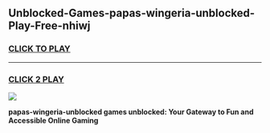 
## Unblocked-Games-papas-wingeria-unblocked-Play-Free-nhiwj
<h3>
<a href="https://premium76.site?title=papas-wingeria-unblocked&ref=18A1">CLICK TO PLAY</a></h3>
<hr>

<h3>
<a href="https://premium76.site?title=papas-wingeria-unblocked&ref=18A1">CLICK 2 PLAY</a>
  
</h3>

<a href="https://premium76.site?title=papas-wingeria-unblocked&ref=18A1"><img src="https://clearcache.store/games.png"></a>


**papas-wingeria-unblocked games unblocked: Your Gateway to Fun and Accessible Online Gaming**
